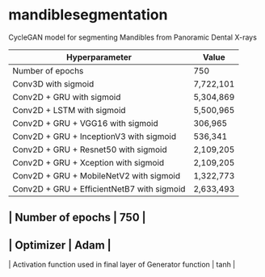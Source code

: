 # mandiblesegmentation
CycleGAN model for segmenting Mandibles from Panoramic Dental X-rays

|          Hyperparameter                      |        Value         |
|----------------------------------------------|----------------------|
| Number of epochs                             |          750         |
| Conv3D with sigmoid                          | 7,722,101            | 90 minutes     | 0.6023               | 0.8920                   |
| Conv2D + GRU with sigmoid                    | 5,304,869            | 64 minutes     | 0.2933               | 0.8760                   |
| Conv2D + LSTM with sigmoid                   | 5,500,965            | 52 minutes     | 0.3127               | 0.8720                   |
| Conv2D + GRU + VGG16 with sigmoid            |   306,965            | 113 minutes    | 0.3336               | 0.8540                   |
| Conv2D + GRU + InceptionV3 with sigmoid      |   536,341            | 92 minutes     | 0.4195               | 0.8420                   |
| Conv2D + GRU + Resnet50 with sigmoid         | 2,109,205            | 69 minutes     | 0.4973               | 0.8000                   |
| Conv2D + GRU + Xception with sigmoid         | 2,109,205            | 91 minutes     | 0.4526               | 0.8080                   |
| Conv2D + GRU + MobileNetV2 with sigmoid      | 1,322,773            | 69 minutes     | 0.4925               | 0.7120                   |
| Conv2D + GRU + EfficientNetB7 with sigmoid   | 2,633,493            | 81 minutes     | 0.6262               | 0.7200                   |

| Number of epochs                                              | 750  |
------------------------------------------------------------------------
| Optimizer                                                     | Adam |
------------------------------------------------------------------------
| Activation function used in final layer of Generator function | tanh |

